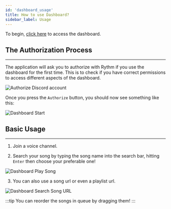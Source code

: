 ```yaml
---
id: 'dashboard_usage'
title: How to use Dashboard?
sidebar_label: Usage
---
```


To begin, [click here](https://rythm.fm/app) to access the dashboard.

## The Authorization Process
---
The application will ask you to authorize with Rythm if you use the dashboard for the first time. This is to check if you have correct permissions to access different aspects of the dashboard.

![Authorize Discord account](/img/docs/dashboard/db-authorize.png)

Once you press the `Authorize` button, you should now see something like this:

![Dashboard Start](/img/docs/dashboard/db-start.png)

## Basic Usage
---
1. Join a voice channel.

2. Search your song by typing the song name into the search bar, hitting `Enter` then choose your preferable one!

![Dashboard Play Song](/img/docs/dashboard/db-play-song.gif)

3. You can also use a song url or even a playlist url.

![Dashboard Search Song URL](/img/docs/dashboard/db-song-url.png)

:::tip
You can reorder the songs in queue by dragging them!
:::
